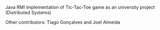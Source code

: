 Java RMI implementation of Tic-Tac-Toe game as an university project (Distributed Systems)

Other contributors:
Tiago Gonçalves and
Joel Almeida
